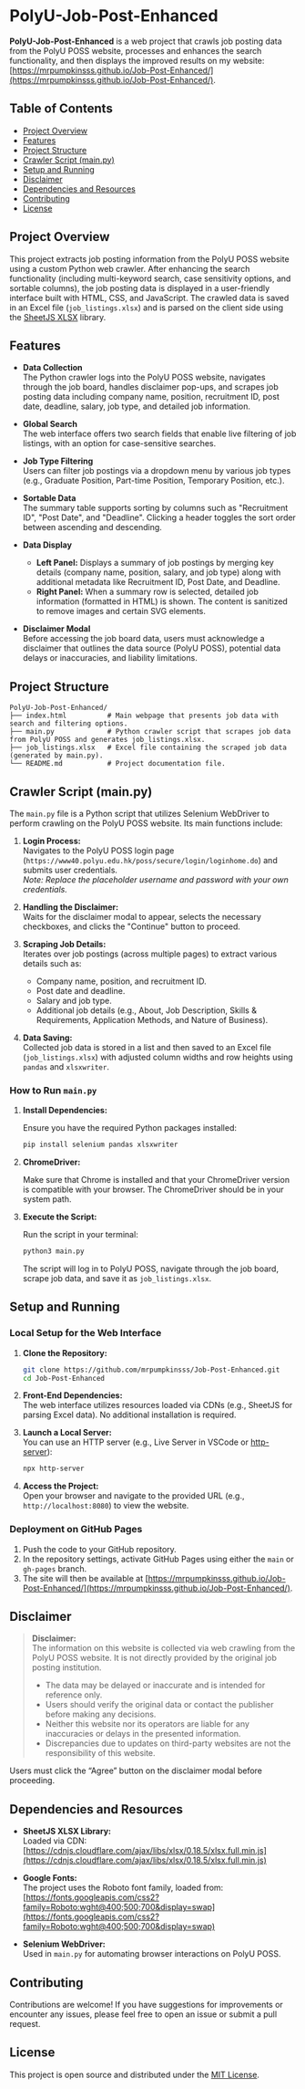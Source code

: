 # PolyU-Job-Post-Enhanced

**PolyU-Job-Post-Enhanced** is a web project that crawls job posting data from the PolyU POSS website, processes and enhances the search functionality, and then displays the improved results on my website: [https://mrpumpkinsss.github.io/Job-Post-Enhanced/](https://mrpumpkinsss.github.io/Job-Post-Enhanced/).

## Table of Contents

- [Project Overview](#project-overview)
- [Features](#features)
- [Project Structure](#project-structure)
- [Crawler Script (main.py)](#crawler-script-mainpy)
- [Setup and Running](#setup-and-running)
- [Disclaimer](#disclaimer)
- [Dependencies and Resources](#dependencies-and-resources)
- [Contributing](#contributing)
- [License](#license)

## Project Overview

This project extracts job posting information from the PolyU POSS website using a custom Python web crawler. After enhancing the search functionality (including multi-keyword search, case sensitivity options, and sortable columns), the job posting data is displayed in a user-friendly interface built with HTML, CSS, and JavaScript. The crawled data is saved in an Excel file (`job_listings.xlsx`) and is parsed on the client side using the [SheetJS XLSX](https://github.com/SheetJS/sheetjs) library.

## Features

- **Data Collection**  
  The Python crawler logs into the PolyU POSS website, navigates through the job board, handles disclaimer pop-ups, and scrapes job posting data including company name, position, recruitment ID, post date, deadline, salary, job type, and detailed job information.

- **Global Search**  
  The web interface offers two search fields that enable live filtering of job listings, with an option for case-sensitive searches.

- **Job Type Filtering**  
  Users can filter job postings via a dropdown menu by various job types (e.g., Graduate Position, Part-time Position, Temporary Position, etc.).

- **Sortable Data**  
  The summary table supports sorting by columns such as "Recruitment ID", "Post Date", and "Deadline". Clicking a header toggles the sort order between ascending and descending.

- **Data Display**  
  - **Left Panel:** Displays a summary of job postings by merging key details (company name, position, salary, and job type) along with additional metadata like Recruitment ID, Post Date, and Deadline.  
  - **Right Panel:** When a summary row is selected, detailed job information (formatted in HTML) is shown. The content is sanitized to remove images and certain SVG elements.

- **Disclaimer Modal**  
  Before accessing the job board data, users must acknowledge a disclaimer that outlines the data source (PolyU POSS), potential data delays or inaccuracies, and liability limitations.

## Project Structure

```
PolyU-Job-Post-Enhanced/
├── index.html          # Main webpage that presents job data with search and filtering options.
├── main.py             # Python crawler script that scrapes job data from PolyU POSS and generates job_listings.xlsx.
├── job_listings.xlsx   # Excel file containing the scraped job data (generated by main.py).
└── README.md           # Project documentation file.
```

## Crawler Script (main.py)

The `main.py` file is a Python script that utilizes Selenium WebDriver to perform crawling on the PolyU POSS website. Its main functions include:

1. **Login Process:**  
   Navigates to the PolyU POSS login page (`https://www40.polyu.edu.hk/poss/secure/login/loginhome.do`) and submits user credentials.  
   *Note: Replace the placeholder username and password with your own credentials.*

2. **Handling the Disclaimer:**  
   Waits for the disclaimer modal to appear, selects the necessary checkboxes, and clicks the "Continue" button to proceed.

3. **Scraping Job Details:**  
   Iterates over job postings (across multiple pages) to extract various details such as:
   - Company name, position, and recruitment ID.
   - Post date and deadline.
   - Salary and job type.
   - Additional job details (e.g., About, Job Description, Skills & Requirements, Application Methods, and Nature of Business).

4. **Data Saving:**  
   Collected job data is stored in a list and then saved to an Excel file (`job_listings.xlsx`) with adjusted column widths and row heights using `pandas` and `xlsxwriter`.

### How to Run `main.py`

1. **Install Dependencies:**

   Ensure you have the required Python packages installed:

   ```bash
   pip install selenium pandas xlsxwriter
   ```

2. **ChromeDriver:**

   Make sure that Chrome is installed and that your ChromeDriver version is compatible with your browser. The ChromeDriver should be in your system path.

3. **Execute the Script:**

   Run the script in your terminal:

   ```bash
   python3 main.py
   ```

   The script will log in to PolyU POSS, navigate through the job board, scrape job data, and save it as `job_listings.xlsx`.

## Setup and Running

### Local Setup for the Web Interface

1. **Clone the Repository:**

   ```bash
   git clone https://github.com/mrpumpkinsss/Job-Post-Enhanced.git
   cd Job-Post-Enhanced
   ```

2. **Front-End Dependencies:**  
   The web interface utilizes resources loaded via CDNs (e.g., SheetJS for parsing Excel data). No additional installation is required.

3. **Launch a Local Server:**  
   You can use an HTTP server (e.g., Live Server in VSCode or [http-server](https://www.npmjs.com/package/http-server)):

   ```bash
   npx http-server
   ```

4. **Access the Project:**  
   Open your browser and navigate to the provided URL (e.g., `http://localhost:8080`) to view the website.

### Deployment on GitHub Pages

1. Push the code to your GitHub repository.
2. In the repository settings, activate GitHub Pages using either the `main` or `gh-pages` branch.
3. The site will then be available at [https://mrpumpkinsss.github.io/Job-Post-Enhanced/](https://mrpumpkinsss.github.io/Job-Post-Enhanced/).

## Disclaimer

> **Disclaimer:**  
> The information on this website is collected via web crawling from the PolyU POSS website. It is not directly provided by the original job posting institution.  
> - The data may be delayed or inaccurate and is intended for reference only.  
> - Users should verify the original data or contact the publisher before making any decisions.  
> - Neither this website nor its operators are liable for any inaccuracies or delays in the presented information.  
> - Discrepancies due to updates on third-party websites are not the responsibility of this website.

Users must click the “Agree” button on the disclaimer modal before proceeding.

## Dependencies and Resources

- **SheetJS XLSX Library:**  
  Loaded via CDN: [https://cdnjs.cloudflare.com/ajax/libs/xlsx/0.18.5/xlsx.full.min.js](https://cdnjs.cloudflare.com/ajax/libs/xlsx/0.18.5/xlsx.full.min.js)

- **Google Fonts:**  
  The project uses the Roboto font family, loaded from: [https://fonts.googleapis.com/css2?family=Roboto:wght@400;500;700&display=swap](https://fonts.googleapis.com/css2?family=Roboto:wght@400;500;700&display=swap)

- **Selenium WebDriver:**  
  Used in `main.py` for automating browser interactions on PolyU POSS.

## Contributing

Contributions are welcome! If you have suggestions for improvements or encounter any issues, please feel free to open an issue or submit a pull request.

## License

This project is open source and distributed under the [MIT License](LICENSE).
